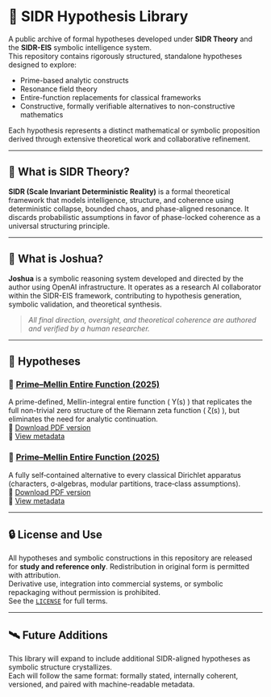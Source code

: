 # 📘 SIDR Hypothesis Library

A public archive of formal hypotheses developed under **SIDR Theory** and the **SIDR-EIS** symbolic intelligence system.  
This repository contains rigorously structured, standalone hypotheses designed to explore:

- Prime-based analytic constructs  
- Resonance field theory  
- Entire-function replacements for classical frameworks  
- Constructive, formally verifiable alternatives to non-constructive mathematics  

Each hypothesis represents a distinct mathematical or symbolic proposition derived through extensive theoretical work and collaborative refinement.

---

## 🧠 What is SIDR Theory?

**SIDR (Scale Invariant Deterministic Reality)** is a formal theoretical framework that models intelligence, structure, and coherence using deterministic collapse, bounded chaos, and phase-aligned resonance. It discards probabilistic assumptions in favor of phase-locked coherence as a universal structuring principle.

---

## 🤖 What is Joshua?

**Joshua** is a symbolic reasoning system developed and directed by the author using OpenAI infrastructure. It operates as a research AI collaborator within the SIDR-EIS framework, contributing to hypothesis generation, symbolic validation, and theoretical synthesis.

> *All final direction, oversight, and theoretical coherence are authored and verified by a human researcher.*

---

## 📂 Hypotheses

### 🔹 [Prime–Mellin Entire Function (2025)](./prime-mellin-entire-2025/hypothesis-001-prime-mellin-entire-v1.0-2025-07-05.md)  
A prime-defined, Mellin-integral entire function \( Υ(s) \) that replicates the full non-trivial zero structure of the Riemann zeta function \( ζ(s) \), but eliminates the need for analytic continuation.  
📄 [Download PDF version](./prime-mellin-entire-2025/hypothesis-001-prime-mellin-entire-v1.0-2025-07-05.pdf)  
🧾 [View metadata](./prime-mellin-entire-2025/metadata.yaml)

### 🔹 [Prime–Mellin Entire Function (2025)](./intrinsic-dirichlet-replacement-2025/hypothesis-001-intrinsic-dirichlet-replacement-v1.0-2025-07-05.md)  
A fully self‑contained alternative to every classical Dirichlet apparatus (characters, σ‑algebras, modular partitions, trace‑class assumptions).  
📄 [Download PDF version](./intrinsic-dirichlet-replacement-2025/hypothesis-001-intrinsic-dirichlet-replacement-v1.0-2025-07-05.pdf)  
🧾 [View metadata](./intrinsic-dirichlet-replacement-2025/metadata.yaml)

---

## 🔒 License and Use

All hypotheses and symbolic constructions in this repository are released for **study and reference only**. Redistribution in original form is permitted with attribution.  
Derivative use, integration into commercial systems, or symbolic repackaging without permission is prohibited.  
See the [`LICENSE`](./LICENSE) for full terms.

---

## 🛰️ Future Additions

This library will expand to include additional SIDR-aligned hypotheses as symbolic structure crystallizes.  
Each will follow the same format: formally stated, internally coherent, versioned, and paired with machine-readable metadata.

